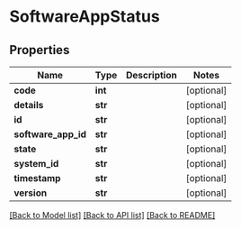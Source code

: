 # SoftwareAppStatus

## Properties
Name | Type | Description | Notes
------------ | ------------- | ------------- | -------------
**code** | **int** |  | [optional] 
**details** | **str** |  | [optional] 
**id** | **str** |  | [optional] 
**software_app_id** | **str** |  | [optional] 
**state** | **str** |  | [optional] 
**system_id** | **str** |  | [optional] 
**timestamp** | **str** |  | [optional] 
**version** | **str** |  | [optional] 

[[Back to Model list]](../README.md#documentation-for-models) [[Back to API list]](../README.md#documentation-for-api-endpoints) [[Back to README]](../README.md)

